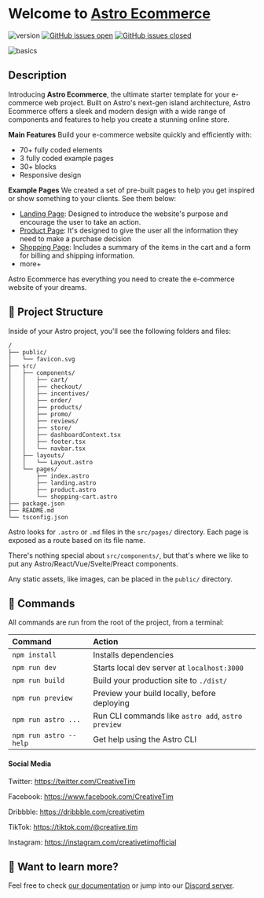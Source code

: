 # Welcome to [Astro Ecommerce](https://www.creative-tim.com/astro) 

![version](https://img.shields.io/badge/version-1.1.0-blue.svg) [![GitHub issues open](https://img.shields.io/github/issues/creativetimofficial/astro-ecommerce.svg?maxAge=2592000)](https://github.com/creativetimofficial/astro-ecommerce/issues?q=is%3Aopen+is%3Aissue) [![GitHub issues closed](https://img.shields.io/github/issues-closed-raw/creativetimofficial/astro-ecommerce.svg?maxAge=2592000)](https://github.com/creativetimofficial/astro-ecommerce/issues?q=is%3Aissue+is%3Aclosed)

![basics](https://raw.githubusercontent.com/creativetimofficial/public-assets/master/astro-ecommerce/astro-ecommerce-1.jpg)

## Description

Introducing **Astro Ecommerce**, the ultimate starter template for your e-commerce web project. Built on Astro's next-gen island architecture, Astro Ecommerce offers a sleek and modern design with a wide range of components and features to help you create a stunning online store.

**Main Features**
Build your e-commerce website quickly and efficiently with:
- 70+ fully coded elements
- 3 fully coded example pages
- 30+ blocks
- Responsive design

**Example Pages**
We created a set of pre-built pages to help you get inspired or show something to your clients. See them below:
- [Landing Page](https://demos.creative-tim.com/astro-ecommerce/landing/): Designed to introduce the website's purpose and encourage the user to take an action.
- [Product Page](https://demos.creative-tim.com/astro-ecommerce/product/): It's designed to give the user all the information they need to make a purchase decision
- [Shopping Page](https://demos.creative-tim.com/astro-ecommerce/shopping-cart/): Includes a summary of the items in the cart and a form for billing and shipping information.
- more+

Astro Ecommerce has everything you need to create the e-commerce website of your dreams.


## 🚀 Project Structure

Inside of your Astro project, you'll see the following folders and files:

```
/
├── public/
│   └── favicon.svg
├── src/
│   ├── components/
│   │   ├── cart/
│   │   ├── checkout/
│   │   ├── incentives/
│   │   ├── order/
│   │   ├── products/
│   │   ├── promo/
│   │   ├── reviews/
│   │   ├── store/
│   │   ├── dashboardContext.tsx
│   │   ├── footer.tsx
│   │   └── navbar.tsx
│   ├── layouts/
│   │   └── Layout.astro
│   └── pages/
│       ├── index.astro
│       ├── landing.astro
│       ├── product.astro
│       └── shopping-cart.astro
├── package.json
├── README.md
└── tsconfig.json
```

Astro looks for `.astro` or `.md` files in the `src/pages/` directory. Each page is exposed as a route based on its file name.

There's nothing special about `src/components/`, but that's where we like to put any Astro/React/Vue/Svelte/Preact components.

Any static assets, like images, can be placed in the `public/` directory.

## 🧞 Commands

All commands are run from the root of the project, from a terminal:

| Command                | Action                                             |
| :--------------------- | :------------------------------------------------- |
| `npm install`          | Installs dependencies                              |
| `npm run dev`          | Starts local dev server at `localhost:3000`        |
| `npm run build`        | Build your production site to `./dist/`            |
| `npm run preview`      | Preview your build locally, before deploying       |
| `npm run astro ...`    | Run CLI commands like `astro add`, `astro preview` |
| `npm run astro --help` | Get help using the Astro CLI                       |

#### Social Media

Twitter: <https://twitter.com/CreativeTim>

Facebook: <https://www.facebook.com/CreativeTim>

Dribbble: <https://dribbble.com/creativetim>

TikTok: <https://tiktok.com/@creative.tim>

Instagram: <https://instagram.com/creativetimofficial>

## 👀 Want to learn more?

Feel free to check [our documentation](https://www.creative-tim.com/learning-lab/astro/overview/astro-ecommerce) or jump into our [Discord server](https://discord.com/invite/TGZqBvZB).
